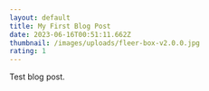 ```yaml
---
layout: default
title: My First Blog Post
date: 2023-06-16T00:51:11.662Z
thumbnail: /images/uploads/fleer-box-v2.0.0.jpg
rating: 1
---
```

T﻿est blog post.
